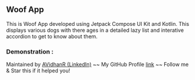 ## Woof App

This is Woof App developed using Jetpack Compose UI Kit and Kotlin. This displays various dogs with there ages in a detailed lazy list and interative accordion to get to know about them.

### Demonstration : 



Maintained by [AVidhanR (LinkedIn)](https://linkedin.com/in/AVidhanR) ~~ My GitHub Profile [link](https://github.com/AVidhanR) ~~ Follow me & Star this if it helped you!
